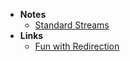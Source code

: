 - **Notes**
	- [Standard Streams](Standard%20Streams.md)
- **Links**
	- [Fun with Redirection](https://christine.website/blog/fun-with-redirection-2021-09-22)
